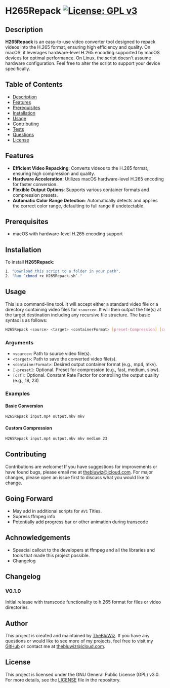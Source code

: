 # H265Repack [![License: GPL v3](https://img.shields.io/badge/License-GPLv3-blue.svg)](https://www.gnu.org/licenses/gpl-3.0)

## Description
**H265Repack** is an easy-to-use video converter tool designed to repack videos into the H.265 format, ensuring high efficiency and quality. On macOS, it leverages hardware-level H.265 encoding supported by macOS devices for optimal performance. On Linux, the script doesn't assume hardware configuration. Feel free to alter the script to support your device specifically.

## Table of Contents
- [Description](#description)
- [Features](#features)
- [Prerequisites](#prerequisites)
- [Installation](#installation)
- [Usage](#usage)
- [Contributing](#contributing)
- [Tests](#tests)
- [Questions](#questions)
- [License](#license)

## Features
- **Efficient Video Repacking**: Converts videos to the H.265 format, ensuring high compression and quality.
- **Hardware Acceleration**: Utilizes macOS hardware-level H.265 encoding for faster conversion.
- **Flexible Output Options**: Supports various container formats and compression presets.
- **Automatic Color Range Detection**: Automatically detects and applies the correct color range, defaulting to full range if undetectable.

## Prerequisites
- macOS with hardware-level H.265 encoding support

## Installation
To install **H265Repack**:
```sh
1. "Download this script to a folder in your path".
2. "Run `chmod +x H265Repack.sh`."
```
## Usage
This is a command-line tool. It will accept either a standard video file or a directory containing video files for `<source>`. It will then output the file(s) at the target destination including any recursive file structure. The basic syntax is as follows:
```sh
H265Repack <source> <target> <containerFormat> [preset-Compression] [crf]
```
### Arguments
- `<source>`: Path to source video file(s).
- `<target>`: Path to save the converted video file(s).
- `<containerFormat>`: Desired output container format (e.g., mp4, mkv).
- `[-preset]`: Optional. Preset for compression (e.g., fast, medium, slow).
- `[crf]`: Optional. Constant Rate Factor for controlling the output quality (e.g., 18, 23)
### Examples
#### Basic Conversion
```sh
H265Repack input.mp4 output.mkv mkv
```
#### Custom Compression
```sh
H265Repack input.mp4 output.mkv mkv medium 23
```
## Contributing
Contributions are welcome! If you have suggestions for improvements or have found bugs, please email me at <a href="mailto:thebluwiz@icloud.com?subject=H265Repack">thebluwiz@icloud.com</a>. For major changes, please open an issue first to discuss what you would like to change.
## Going Forward
- May add in additional scripts for `AV1` Titles.
- Supress ffmpeg info
- Potentially add progress bar or other animation during transcode
## Achnowledgements
- Speacial callout to the developers at ffmpeg and all the libraries and tools that made this project possible.
- Changelog
## Changelog
### V0.1.0
Initial release with transcode functionality to h.265 format for files or video directories.
## Author
This project is created and maintained by [TheBluWiz](https://github.com/TheBluWiz). If you have any questions or would like to see more of my projects, feel free to visit my [GitHub](https://github.com/TheBluWiz) or contact me at [thebluwiz@icloud.com](mailto:thebluwiz@icloud.com).
## License
This project is licensed under the GNU General Public License (GPL) v3.0. For more details, see the <a href="https://www.gnu.org/licenses/gpl-3.0.en.html">LICENSE</a> file in the repository.
##